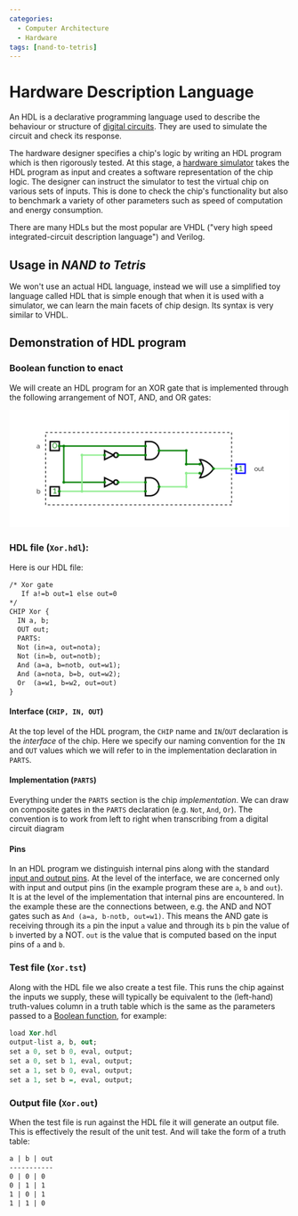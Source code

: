 ```yaml
---
categories:
  - Computer Architecture
  - Hardware
tags: [nand-to-tetris]
---
```


# Hardware Description Language

An HDL is a declarative programming language used to describe the behaviour or
structure of
[digital circuits](/Electronics_and_Hardware/Digital_circuits/Integrated_circuits.md).
They are used to simulate the circuit and check its response.

The hardware designer specifies a chip's logic by writing an HDL program which
is then rigorously tested. At this stage, a
[hardware simulator](/Computer_Architecture/Hardware_simulation.md) takes the
HDL program as input and creates a software representation of the chip logic.
The designer can instruct the simulator to test the virtual chip on various sets
of inputs. This is done to check the chip's functionality but also to benchmark
a variety of other parameters such as speed of computation and energy
consumption.

There are many HDLs but the most popular are VHDL ("very high speed
integrated-circuit description language") and Verilog.

## Usage in _NAND to Tetris_

We won't use an actual HDL language, instead we will use a simplified toy
language called HDL that is simple enough that when it is used with a simulator,
we can learn the main facets of chip design. Its syntax is very similar to VHDL.

## Demonstration of HDL program

### Boolean function to enact

We will create an HDL program for an XOR gate that is implemented through the
following arrangement of NOT, AND, and OR gates:

![](/img/xor-hdl.png)

### HDL file (`Xor.hdl`):

Here is our HDL file:

```
/* Xor gate
   If a!=b out=1 else out=0
*/
CHIP Xor {
  IN a, b;
  OUT out;
  PARTS:
  Not (in=a, out=nota);
  Not (in=b, out=notb);
  And (a=a, b=notb, out=w1);
  And (a=nota, b=b, out=w2);
  Or  (a=w1, b=w2, out=out)
}
```

#### Interface (`CHIP, IN, OUT`)

At the top level of the HDL program, the `CHIP` name and `IN`/`OUT` declaration
is the _interface_ of the chip. Here we specify our naming convention for the
`IN` and `OUT` values which we will refer to in the implementation declaration
in `PARTS`.

#### Implementation (`PARTS`)

Everything under the `PARTS` section is the chip _implementation_. We can draw
on composite gates in the `PARTS` declaration (e.g. `Not`, `And`, `Or`). The
convention is to work from left to right when transcribing from a digital
circuit diagram

#### Pins

In an HDL program we distinguish internal pins along with the standard
[input and output pins](/Electronics_and_Hardware/Digital_circuits/Integrated_circuits.md).
At the level of the interface, we are concerned only with input and output pins
(in the example program these are `a`, `b` and `out`). It is at the level of the
implementation that internal pins are encountered. In the example these are the
connections between, e.g. the AND and NOT gates such as
`And (a=a, b-notb, out=w1)`. This means the AND gate is receiving through its
`a` pin the input `a` value and through its `b` pin the value of `b` inverted by
a NOT. `out` is the value that is computed based on the input pins of `a` and
`b`.

### Test file (`Xor.tst`)

Along with the HDL file we also create a test file. This runs the chip against
the inputs we supply, these will typically be equivalent to the (left-hand)
truth-values column in a truth table which is the same as the parameters passed
to a [Boolean function](/Logic/Propositional_logic/Boolean_functions.md), for
example:

```vhdl
load Xor.hdl
output-list a, b, out;
set a 0, set b 0, eval, output;
set a 0, set b 1, eval, output;
set a 1, set b 0, eval, output;
set a 1, set b =, eval, output;
```

### Output file (`Xor.out`)

When the test file is run against the HDL file it will generate an output file.
This is effectively the result of the unit test. And will take the form of a
truth table:

```
a | b | out
-----------
0 | 0 | 0
0 | 1 | 1
1 | 0 | 1
1 | 1 | 0
```
